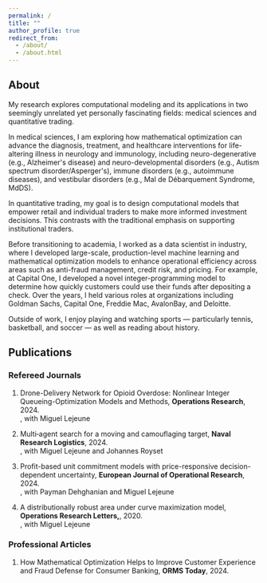 ```yaml
---
permalink: /
title: ""
author_profile: true
redirect_from: 
  - /about/
  - /about.html
---
```


## About

My research explores computational modeling and its applications in two seemingly unrelated yet personally fascinating fields: medical sciences and quantitative trading.

In medical sciences, I am exploring how mathematical optimization can advance the diagnosis, treatment, and healthcare interventions for life-altering illness in neurology and immunology, including neuro-degenerative (e.g., Alzheimer's disease) and neuro-developmental disorders (e.g., Autism spectrum disorder/Asperger's), immune disorders (e.g., autoimmune diseases), and vestibular disorders (e.g., Mal de Débarquement Syndrome, MdDS).

In quantitative trading, my goal is to design computational models that empower retail and individual traders to make more informed investment decisions. This contrasts with the traditional emphasis on supporting institutional traders.

Before transitioning to academia, I worked as a data scientist in industry, where I developed large-scale, production-level machine learning and mathematical optimization models to enhance operational efficiency across areas such as anti-fraud management, credit risk, and pricing. For example, at Capital One, I developed a novel integer-programming model to determine how quickly customers could use their funds after depositing a check. Over the years, I held various roles at organizations including Goldman Sachs, Capital One, Freddie Mac, AvalonBay, and Deloitte.

Outside of work, I enjoy playing and watching sports — particularly tennis, basketball, and soccer — as well as reading about history.

## Publications

### Refereed Journals
1. Drone-Delivery Network for Opioid Overdose: Nonlinear Integer Queueing-Optimization Models and Methods, **Operations Research**, 2024. \
   , with Miguel Lejeune

2. Multi‐agent search for a moving and camouflaging target, **Naval Research Logistics**, 2024. \
   , with Miguel Lejeune and Johannes Royset 

4. Profit-based unit commitment models with price-responsive decision-dependent uncertainty, **European Journal of Operational Research**, 2024. \
   , with Payman Dehghanian and Miguel Lejeune 

6. A distributionally robust area under curve maximization model, **Operations Research Letters,**, 2020. \
   , with Miguel Lejeune

### Professional Articles

1. How Mathematical Optimization Helps to Improve Customer Experience and Fraud Defense for Consumer Banking, **ORMS Today**, 2024. 
